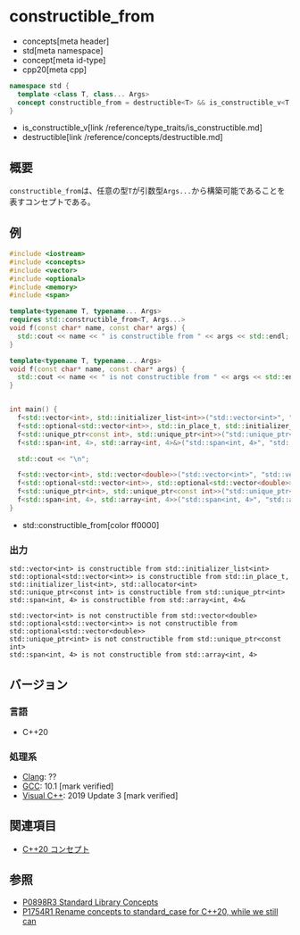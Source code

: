 # constructible_from
* concepts[meta header]
* std[meta namespace]
* concept[meta id-type]
* cpp20[meta cpp]

```cpp
namespace std {
  template <class T, class... Args>
  concept constructible_from = destructible<T> && is_constructible_v<T, Args...>;
}
```
* is_constructible_v[link /reference/type_traits/is_constructible.md]
* destructible[link /reference/concepts/destructible.md]

## 概要

`constructible_from`は、任意の型`T`が引数型`Args...`から構築可能であることを表すコンセプトである。

## 例

```cpp example
#include <iostream>
#include <concepts>
#include <vector>
#include <optional>
#include <memory>
#include <span>

template<typename T, typename... Args>
requires std::constructible_from<T, Args...>
void f(const char* name, const char* args) {
  std::cout << name << " is constructible from " << args << std::endl;
}

template<typename T, typename... Args>
void f(const char* name, const char* args) {
  std::cout << name << " is not constructible from " << args << std::endl;
}


int main() {
  f<std::vector<int>, std::initializer_list<int>>("std::vector<int>", "std::initializer_list<int>");
  f<std::optional<std::vector<int>>, std::in_place_t, std::initializer_list<int>, std::allocator<int>>("std::optional<std::vector<int>>", "std::in_place_t, std::initializer_list<int>, std::allocator<int>");
  f<std::unique_ptr<const int>, std::unique_ptr<int>>("std::unique_ptr<const int>", "std::unique_ptr<int>");
  f<std::span<int, 4>, std::array<int, 4>&>("std::span<int, 4>", "std::array<int, 4>&");

  std::cout << "\n";

  f<std::vector<int>, std::vector<double>>("std::vector<int>", "std::vector<double>");
  f<std::optional<std::vector<int>>, std::optional<std::vector<double>>>("std::optional<std::vector<int>>", "std::optional<std::vector<double>>");
  f<std::unique_ptr<int>, std::unique_ptr<const int>>("std::unique_ptr<int>", "std::unique_ptr<const int>");
  f<std::span<int, 4>, std::array<int, 4>>("std::span<int, 4>", "std::array<int, 4>");
}
```
* std::constructible_from[color ff0000]

### 出力
```
std::vector<int> is constructible from std::initializer_list<int>
std::optional<std::vector<int>> is constructible from std::in_place_t, std::initializer_list<int>, std::allocator<int>
std::unique_ptr<const int> is constructible from std::unique_ptr<int>
std::span<int, 4> is constructible from std::array<int, 4>&

std::vector<int> is not constructible from std::vector<double>
std::optional<std::vector<int>> is not constructible from std::optional<std::vector<double>>
std::unique_ptr<int> is not constructible from std::unique_ptr<const int>
std::span<int, 4> is not constructible from std::array<int, 4>
```

## バージョン
### 言語
- C++20

### 処理系
- [Clang](/implementation.md#clang): ??
- [GCC](/implementation.md#gcc): 10.1 [mark verified]
- [Visual C++](/implementation.md#visual_cpp): 2019 Update 3 [mark verified]

## 関連項目

- [C++20 コンセプト](/lang/cpp20/concepts.md)


## 参照
- [P0898R3 Standard Library Concepts](http://www.open-std.org/jtc1/sc22/wg21/docs/papers/2018/p0898r3.pdf)
- [P1754R1 Rename concepts to standard_case for C++20, while we still can](http://www.open-std.org/jtc1/sc22/wg21/docs/papers/2019/p1754r1.pdf)
